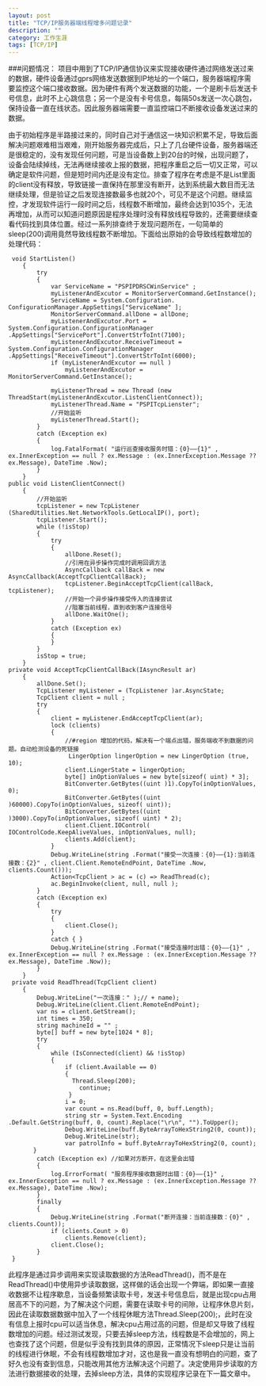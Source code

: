 ```yaml
---
layout: post
title: "TCP/IP服务器端线程增多问题记录"
description: ""
category: 工作生涯
tags: [TCP/IP]
---
```

###问题情况：
项目中用到了TCP/IP通信协议来实现接收硬件通过网络发送过来的数据，硬件设备通过gprs网络发送数据到IP地址的一个端口，服务器端程序需要监控这个端口接收数据。因为硬件有两个发送数据的功能，一个是刷卡后发送卡号信息，此时不上心跳信息；另一个是没有卡号信息，每隔50s发送一次心跳包，保持设备一直在线状态。因此服务器端需要一直监控端口不断接收设备发送过来的数据。  


由于初始程序是半路接过来的，同时自己对于通信这一块知识积累不足，导致后面解决问题艰难相当艰难，刚开始服务器完成后，只上了几台硬件设备，服务器端还是很稳定的，没有发现任何问题，可是当设备数上到20台的时候，出现问题了，设备会陆续掉线，无法再继续接收上报的数据，把程序重启之后一切又正常，可以确定是软件问题，但是短时间内还是没有定位。排查了程序在考虑是不是List里面的client没有释放，导致链接一直保持在那里没有断开，达到系统最大数目而无法继续处理，但是验证之后发现连接数最多也就20个，可见不是这个问题。继续监控，才发现软件运行一段时间之后，线程数不断增加，最终会达到1035个，无法再增加，从而可以知道问题原因是程序处理时没有释放线程导致的，还需要继续查看代码找到具体位置。经过一系列排查终于发现问题所在，一句简单的sleep(200)调用竟然导致线程数不断增加。下面给出原始的会导致线程数增加的处理代码：  

     void StartListen()
        {
            try
            {
                var ServiceName = "PSPIPDRSCWinService" ;
                myListenerAndExcutor = MonitorServerCommand.GetInstance();
                ServiceName = System.Configuration. ConfigurationManager.AppSettings["ServiceName" ];
                MonitorServerCommand.allDone = allDone;
                myListenerAndExcutor.Port = System.Configuration.ConfigurationManager .AppSettings["ServicePort"].ConvertStrToInt(7100);
                myListenerAndExcutor.ReceiveTimeout = System.Configuration.ConfigurationManager .AppSettings["ReceiveTimeout"].ConvertStrToInt(6000);
                if (myListenerAndExcutor == null )
                    myListenerAndExcutor = MonitorServerCommand.GetInstance();
               
                myListenerThread = new Thread (new ThreadStart(myListenerAndExcutor.ListenClientConnect));
                myListenerThread.Name = "PSPITcpLienster";
                //开始监听
                myListenerThread.Start();
            }
            catch (Exception ex)
            {
                log.FatalFormat( "运行巡查接收服务时错：{0}——{1}" , ex.InnerException == null ? ex.Message : (ex.InnerException.Message ?? ex.Message), DateTime .Now);
            }
        }
    public void ListenClientConnect()
        {
            //开始监听
            tcpListener = new TcpListener (SharedUtilities.Net.NetworkTools.GetLocalIP(), port);
            tcpListener.Start();
            while (!isStop)
            {
                try
                {
                    allDone.Reset();
                    //引用在异步操作完成时调用回调方法
                    AsyncCallback callBack = new AsyncCallback(AcceptTcpClientCallBack);
                    tcpListener.BeginAcceptTcpClient(callBack, tcpListener);
                    //开始一个异步操作接受传入的连接尝试
                    //阻塞当前线程，直到收到客户连接信号
                    allDone.WaitOne();
                }
                catch (Exception ex)
                {
                }
            }
            isStop = true;
        }
    private void AcceptTcpClientCallBack(IAsyncResult ar)
        {
            allDone.Set();
            TcpListener myListener = (TcpListener )ar.AsyncState;
            TcpClient client = null ;
            try
            {
                client = myListener.EndAcceptTcpClient(ar);
                lock (clients)
                {
                    //#region 增加的代码，解决有一个端点出错，服务端收不到数据的问题。自动检测设备的死链接
                     LingerOption lingerOption = new LingerOption (true, 10);
                    client.LingerState = lingerOption;
                    byte[] inOptionValues = new byte[sizeof( uint) * 3];
                    BitConverter.GetBytes((uint )1).CopyTo(inOptionValues, 0);
                    BitConverter.GetBytes((uint )60000).CopyTo(inOptionValues, sizeof( uint));
                    BitConverter.GetBytes((uint )3000).CopyTo(inOptionValues, sizeof( uint) * 2);
                    client.Client.IOControl( IOControlCode.KeepAliveValues, inOptionValues, null);
                    clients.Add(client);
                }
                Debug.WriteLine(string .Format("接受一次连接：{0}——{1}:当前连接数：{2}" , client.Client.RemoteEndPoint, DateTime .Now, clients.Count()));
                Action<TcpClient > ac = (c) => ReadThread(c);
                ac.BeginInvoke(client, null, null );
            }
            catch (Exception ex)
            {
                try
                {
                    client.Close();
                }
                catch { }
                Debug.WriteLine(string .Format("接受连接时出错：{0}——{1}" , ex.InnerException == null ? ex.Message : (ex.InnerException.Message ?? ex.Message), DateTime .Now));
            }
        }
     private void ReadThread(TcpClient client)
        {
            Debug.WriteLine("一次连接：" );// + name);
            Debug.WriteLine(client.Client.RemoteEndPoint);
            var ns = client.GetStream();
            int times = 350;
            string machineId = "" ;
            byte[] buff = new byte[1024 * 8];
            try
            {
                while (IsConnected(client) && !isStop)
                {   
                    if (client.Available == 0)
                    {
                      Thread.Sleep(200);
                        continue;
                     }
                    i = 0;
                    var count = ns.Read(buff, 0, buff.Length);
                    string str = System.Text.Encoding .Default.GetString(buff, 0, count).Replace("\r\n", "").ToUpper();
                    Debug.WriteLine(buff.ByteArrayToHexString2(0, count));
                    Debug.WriteLine(str);
                    var patrolInfo = buff.ByteArrayToHexString2(0, count);
           }
            catch (Exception ex) //如果对方断开，在这里会出错
            {
                log.ErrorFormat( "服务程序接收数据时出错：{0}——{1}" , ex.InnerException == null ? ex.Message : (ex.InnerException.Message ?? ex.Message), DateTime .Now);
            }
            finally
            {
                Debug.WriteLine(string .Format("断开连接：当前连接数：{0}" , clients.Count));
                if (clients.Count > 0)
                    clients.Remove(client);
                client.Close();
            }
     }  
   
   此程序是通过异步调用来实现读取数据的方法ReadThread()，而不是在ReadThread()中使用异步读取数据，这样做的话会出现一个弊端，即如果一直接收数据不让程序歇息，当设备频繁读取卡号，发送卡号信息后，就是出现cpu占用居高不下的问题，为了解决这个问题，需要在读取卡号的间隙，让程序休息片刻，因此在读取数据数据中加入了一个线程休眠方法Thread.Sleep(200);，此时在没有信息上报时cpu可以适当休息，解决cpu占用过高的问题，但是却又导致了线程数增加的问题。经过测试发现，只要去掉sleep方法，线程数是不会增加的，网上也查找了这个问题，但是似乎没有找到具体的原因，正常情况下sleep只是让当前的线程进行休眠，不会有线程数增加才对，这也是我一直没有想明白的问题，查了好久也没有查到信息，只能改用其他方法解决这个问题了。决定使用异步读取的方法进行数据接收的处理，去掉sleep方法，具体的实现程序记录在下一篇文章中。


    
